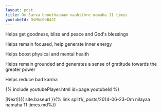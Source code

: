 ```yaml
---
layout: post
title: Om Sarva bhoothaanam vaahithre namaha 11 times
youtubeId: 9sMhc0oB4JI
---
```

 
 
Helps get goodness, bliss and peace and God's blessings
 
Helps remain focused, help generate inner energy 
 
Helps boost physical and mental health 
 
Helps remain grounded and generates a sense of gratitude towards the greater power 
 
Helps reduce bad karma
 
 
 
 


{% include youtubePlayer.html id=page.youtubeId %}
 
[Next]({{ site.baseurl }}{% link  split1/_posts/2014-06-23-Om nilayaa namaha 11 times.md%})
 

